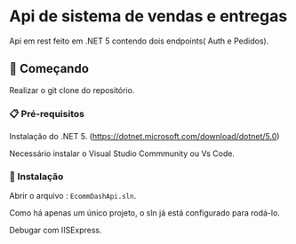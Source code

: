 # Api de sistema de vendas e entregas 

Api em rest feito em .NET 5 contendo dois endpoints( Auth e Pedidos).

## 🚀 Começando

Realizar o git clone do repositório. 

### 📋 Pré-requisitos

Instalação do .NET 5. (https://dotnet.microsoft.com/download/dotnet/5.0)

Necessário instalar o Visual Studio Commmunity ou Vs Code.

### 🔧 Instalação

Abrir o arquivo : `EcommDashApi.sln`.

Como há apenas um único projeto, o  sln já está configurado para rodá-lo.

Debugar com IISExpress.



